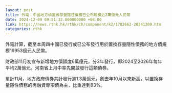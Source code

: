 ```yaml
---
layout: post
title: 外電：中國地方債置換存量隱性債務已公布規模近2萬億元人民幣
date: 2024-12-09 09:51:32.000000000 +08:00
link: https://news.rthk.hk/rthk/ch/component/k2/1782662-20241209.htm
categories: rthk
---
```


外電計算，截至本周四中國已發行或已公布發行用於置換存量隱性債務的地方債規模19953億元人民幣。

財政部11月初宣布新增地方債額度6萬億元，分3年發行，即2024至2026年每年平均2萬億元。河南省上月中率先開啟發行這類債券。

單計11月，地方政府債券共計發行逾1.3萬億元，創去年10月以來新高，以置換存量隱性債務的再融資專項債為主，比重達到83%。
